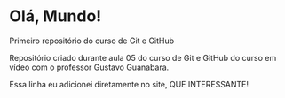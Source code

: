 # Olá, Mundo!
 Primeiro repositório do curso de Git e GitHub

Repositório criado durante aula 05 do curso de Git e GitHub do curso em vídeo com o professor Gustavo Guanabara.

Essa linha eu adicionei diretamente no site, QUE INTERESSANTE!